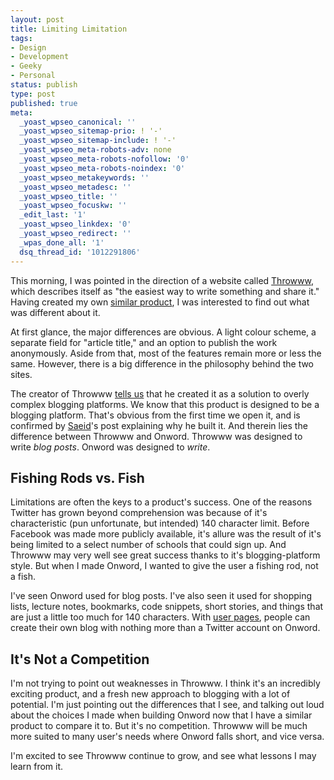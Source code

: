 ```yaml
---
layout: post
title: Limiting Limitation
tags:
- Design
- Development
- Geeky
- Personal
status: publish
type: post
published: true
meta:
  _yoast_wpseo_canonical: ''
  _yoast_wpseo_sitemap-prio: ! '-'
  _yoast_wpseo_sitemap-include: ! '-'
  _yoast_wpseo_meta-robots-adv: none
  _yoast_wpseo_meta-robots-nofollow: '0'
  _yoast_wpseo_meta-robots-noindex: '0'
  _yoast_wpseo_metakeywords: ''
  _yoast_wpseo_metadesc: ''
  _yoast_wpseo_title: ''
  _yoast_wpseo_focuskw: ''
  _edit_last: '1'
  _yoast_wpseo_linkdex: '0'
  _yoast_wpseo_redirect: ''
  _wpas_done_all: '1'
  dsq_thread_id: '1012291806'
---
```

This morning, I was pointed in the direction of a website called <a href="http://throwww.com">Throwww</a>, which describes itself as "the easiest way to write something and share it." Having created my own <a href="http://onword.co">similar product</a>, I was interested to find out what was different about it.

At first glance, the major differences are obvious. A light colour scheme, a separate field for "article title," and an option to publish the work anonymously. Aside from that, most of the features remain more or less the same. However, there is a big difference in the philosophy behind the two sites.

The creator of Throwww <a href="http://throwww.com/a/1">tells us</a> that he created it as a solution to overly complex blogging platforms. We know that this product is designed to be a blogging platform. That's obvious from the first time we open it, and is confirmed by <a href="https://twitter.com/sfard">Saeid</a>'s post explaining why he built it. And therein lies the difference between Throwww and Onword. Throwww was designed to write <em>blog posts</em>. Onword was designed to <em>write</em>.

<h2>Fishing Rods vs. Fish</h2>
Limitations are often the keys to a product's success. One of the reasons Twitter has grown beyond comprehension was because of it's characteristic (pun unfortunate, but intended) 140 character limit. Before Facebook was made more publicly available, it's allure was the result of it's being limited to a select number of schools that could sign up. And Throwww may very well see great success thanks to it's blogging-platform style. But when I made Onword, I wanted to give the user a fishing rod, not a fish.

I've seen Onword used for blog posts. I've also seen it used for shopping lists, lecture notes, bookmarks, code snippets, short stories, and things that are just a little too much for 140 characters. With <a href="http://onword.co/2059/">user pages</a>, people can create their own blog with nothing more than a Twitter account on Onword.

<h2>It's Not a Competition</h2>
I'm not trying to point out weaknesses in Throwww. I think it's an incredibly exciting product, and a fresh new approach to blogging with a lot of potential. I'm just pointing out the differences that I see, and talking out loud about the choices I made when building Onword now that I have a similar product to compare it to. But it's no competition. Throwww will be much more suited to many user's needs where Onword falls short, and vice versa.

I'm excited to see Throwww continue to grow, and see what lessons I may learn from it. 

